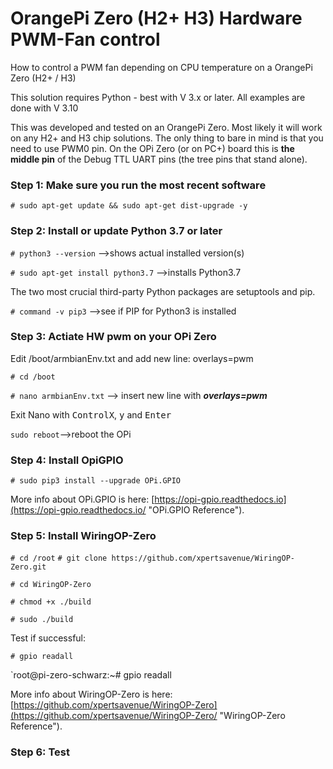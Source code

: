 # OrangePi Zero (H2+ H3) Hardware PWM-Fan control #
How to control a PWM fan depending on CPU temperature on a OrangePi Zero (H2+ / H3)

This solution requires Python - best with V 3.x or later. All examples are done with V 3.10

This was developed and tested on an OrangePi Zero. Most likely it will work on any H2+ and H3 chip solutions. The only thing to bare in mind is that you need to use PWM0 pin. On the OPi Zero (or on PC+) board this is **the middle pin** of the Debug TTL UART pins (the tree pins that stand alone). 

### Step 1: Make sure you run the most recent software ###

```# sudo apt-get update && sudo apt-get dist-upgrade -y```

### Step 2: Install or update Python 3.7 or later ###

```# python3 --version``` -->shows actual installed version(s)

```# sudo apt-get install python3.7``` -->installs Python3.7

The two most crucial third-party Python packages are setuptools and pip.

```# command -v pip3``` -->see if PIP for Python3 is installed

### Step 3: Actiate HW pwm on your OPi Zero ###

Edit /boot/armbianEnv.txt and add new line: overlays=pwm

```# cd /boot```

```# nano armbianEnv.txt``` --> insert new line with ___overlays=pwm___

Exit Nano with <kbd>ControlX</kbd>, <kbd>y</kbd> and <kbd>Enter</kbd>

```sudo reboot```-->reboot the OPi

### Step 4: Install OpiGPIO ###

```# sudo pip3 install --upgrade OPi.GPIO```

More info about OPi.GPIO is here: [https://opi-gpio.readthedocs.io](https://opi-gpio.readthedocs.io/ "OPi.GPIO Reference").

### Step 5: Install WiringOP-Zero ###

```# cd /root```
```# git clone https://github.com/xpertsavenue/WiringOP-Zero.git```

```# cd WiringOP-Zero```

```# chmod +x ./build```

```# sudo ./build```

Test if successful:

```# gpio readall```

`root@pi-zero-schwarz:~# gpio readall

More info about WiringOP-Zero is here: [https://github.com/xpertsavenue/WiringOP-Zero](https://github.com/xpertsavenue/WiringOP-Zero/ "WiringOP-Zero Reference").

### Step 6: Test ###

